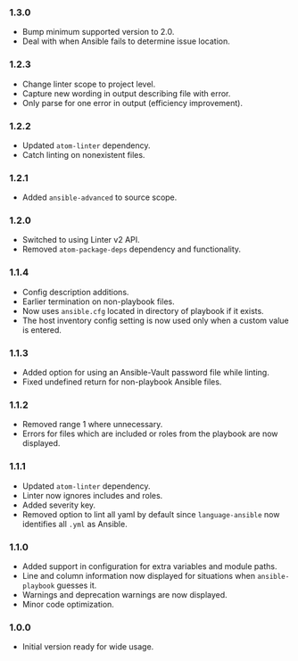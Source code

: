 ### 1.3.0
- Bump minimum supported version to 2.0.
- Deal with when Ansible fails to determine issue location.

### 1.2.3
- Change linter scope to project level.
- Capture new wording in output describing file with error.
- Only parse for one error in output (efficiency improvement).

### 1.2.2
- Updated `atom-linter` dependency.
- Catch linting on nonexistent files.

### 1.2.1
- Added `ansible-advanced` to source scope.

### 1.2.0
- Switched to using Linter v2 API.
- Removed `atom-package-deps` dependency and functionality.

### 1.1.4
- Config description additions.
- Earlier termination on non-playbook files.
- Now uses `ansible.cfg` located in directory of playbook if it exists.
- The host inventory config setting is now used only when a custom value is entered.

### 1.1.3
- Added option for using an Ansible-Vault password file while linting.
- Fixed undefined return for non-playbook Ansible files.

### 1.1.2
- Removed range 1 where unnecessary.
- Errors for files which are included or roles from the playbook are now displayed.

### 1.1.1
- Updated `atom-linter` dependency.
- Linter now ignores includes and roles.
- Added severity key.
- Removed option to lint all yaml by default since `language-ansible` now identifies all `.yml` as Ansible.

### 1.1.0
- Added support in configuration for extra variables and module paths.
- Line and column information now displayed for situations when `ansible-playbook` guesses it.
- Warnings and deprecation warnings are now displayed.
- Minor code optimization.

### 1.0.0
- Initial version ready for wide usage.
